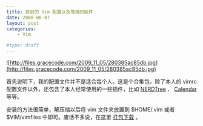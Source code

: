 ```yaml
---
title: 目前的 Vim 配置以及常用的插件
date: 2008-06-07
layout: post
categories:
    - Vim

#type: draft
---
```


![http://files.gracecode.com/2009_11_05/280385ac85db.jpg](http://files.gracecode.com/2009_11_05/280385ac85db.jpg)

首先说明下，我的配置文件并不是适合每个人。这是个合集包，除了本人的 vimrc 配置文件以外，还包含了本人经常使用的一些插件，比如  [NERDTree]({{site.urls}}/posts/1339/)  、  [Calendar]({{site.urls}}/posts/674/)  等等。

安装的方法很简单，解压缩以后将 vim 文件夹放置到 $HOME/.vim 或者 $VIM/vimfiles 中即可。废话不多说，在这里 [打包下载](http://grace.googlecode.com/files/_vim_20080606.zip) 。
